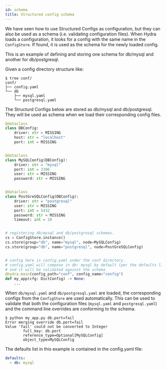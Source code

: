 ```yaml
---
id: schema
title: Structured config schema
---
```

We have seen how to use Structured Configs as configuration, but they can also be used as a schema (i.e. validating configuration files).
When Hydra loads a configuration, it looks for a config with the same name in the `ConfigStore`.
If found, it is used as the schema for the newly loaded config.

This is an example of defining and storing one schema for db/mysql and another for db/postgresql.

Given a config directory structure like:
```text
$ tree conf/
conf/
├── config.yaml
└── db
    ├── mysql.yaml
    └── postgresql.yaml
```

The Structurd Configs below are stored as db/mysql and db/postgresql. They will be used as schema
when we load their corresponding config files.

```python title="my_app.py"
@dataclass
class DBConfig:
    driver: str = MISSING
    host: str = "localhost"
    port: int = MISSING


@dataclass
class MySQLConfig(DBConfig):
    driver: str = "mysql"
    port: int = 3306
    user: str = MISSING
    password: str = MISSING


@dataclass
class PostGreSQLConfig(DBConfig):
    driver: str = "postgresql"
    user: str = MISSING
    port: int = 5432
    password: str = MISSING
    timeout: int = 10


# registering db/mysql and db/postgresql schemas.
cs = ConfigStore.instance()
cs.store(group="db", name="mysql", node=MySQLConfig)
cs.store(group="db", name="postgresql", node=PostGreSQLConfig)


# config here is config.yaml under the conf directory.
# config.yaml will compose in db: mysql by default (per the defaults list),
# and it will be validated against the schema
@hydra.main(config_path="conf", config_name="config")
def my_app(cfg: DictConfig) -> None:
    ...
```


When `db/mysql.yaml` and `db/postgresql.yaml` are loaded, the corresponding configs from the `ConfigStore` are used automatically.
This can be used to validate that both the configuration files (`mysql.yaml` and `postgresql.yaml`) and the command line overrides are conforming to the schema. 

```
$ python my_app.py db.port=fail
Error merging override db.port=fail
Value 'fail' could not be converted to Integer
        full_key: db.port
        reference_type=Optional[MySQLConfig]
        object_type=MySQLConfig
```

The defaults list in this example is contained in the config.yaml file:
```yaml title="config.yaml"
defaults:
  - db: mysql
```

